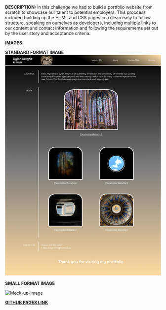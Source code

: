 **DESCRIPTION:**
In this challenge we had to build a portfolio website from scratch to showcase our talent to potential employers. This proccess included building up the HTML and CSS pages in a clean easy to follow structure, speaking on ourselves as developers, including multiple links to our content and contact information and following the requirements set out by the user story and acceptance criteria.



**IMAGES**

**STANDARD FORMAT IMAGE**
![Mock-up-image](./README_assets/website-screenshot.png)

**SMALL FORMAT IMAGE**

![Mock-up-image](./README_assets/website-smallform-screenshot.png)

 [**GITHUB PAGES LINK**](https://dlonmusk.github.io/refactor-challenge/Develop/index.html)